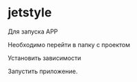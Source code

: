 # jetstyle

Для запуска APP 

Необходимо перейти в папку с проектом

Установить зависимости

Запустить приложение.
